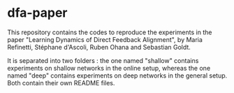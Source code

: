 # dfa-paper

This repository contains the codes to reproduce the experiments in the paper "Learning Dynamics of Direct Feedback Alignment", by Maria Refinetti, Stéphane d'Ascoli, Ruben Ohana and Sebastian Goldt.

It is separated into two folders : the one named "shallow" contains experiments on shallow networks in the online setup, whereas the one named "deep" contains experiments on deep networks in the general setup. Both contain their own README files.

